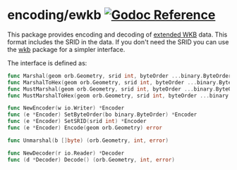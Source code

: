 # encoding/ewkb [![Godoc Reference](https://pkg.go.dev/badge/github.com/paulmach/orb)](https://pkg.go.dev/github.com/paulmach/orb/encoding/ewkb)

This package provides encoding and decoding of [extended WKB](https://en.wikipedia.org/wiki/Well-known_text_representation_of_geometry#Format_variations)
data. This format includes the SRID in the data. If you don't need the SRID you can use the
[wkb](../wkb) package for a simpler interface.

The interface is defined as:

```go
func Marshal(geom orb.Geometry, srid int, byteOrder ...binary.ByteOrder) ([]byte, error)
func MarshalToHex(geom orb.Geometry, srid int, byteOrder ...binary.ByteOrder) (string, error)
func MustMarshal(geom orb.Geometry, srid int, byteOrder ...binary.ByteOrder) []byte
func MustMarshalToHex(geom orb.Geometry, srid int, byteOrder ...binary.ByteOrder) string

func NewEncoder(w io.Writer) *Encoder
func (e *Encoder) SetByteOrder(bo binary.ByteOrder) *Encoder
func (e *Encoder) SetSRID(srid int) *Encoder
func (e *Encoder) Encode(geom orb.Geometry) error

func Unmarshal(b []byte) (orb.Geometry, int, error)

func NewDecoder(r io.Reader) *Decoder
func (d *Decoder) Decode() (orb.Geometry, int, error)
```
